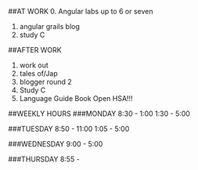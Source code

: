 ##AT WORK
0. Angular labs up to 6 or seven
1. angular grails blog
2. study C

##AFTER WORK

1. work out
2. tales of/Jap
3. blogger round 2
4. Study C
5. Language Guide Book
Open HSA!!!

##WEEKLY HOURS
###MONDAY
  8:30 - 1:00
  1:30 - 5:00

###TUESDAY
  8:50 - 11:00
  1:05 - 5:00

###WEDNESDAY
  9:00 - 5:00

###THURSDAY
  8:55 -
